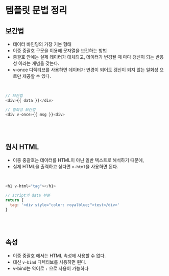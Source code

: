 # 템플릿 문법 정리
## 보간법
- 데이터 바인딩의 가장 기본 형태
- 이중 중괄호 구문을 이용해 문자열을 보간하는 방법
- 중괄호 안에는 실제 데이터가 대체되고, 데이터가 변경될 때 마다 갱신이 되는 반응성 이라는 개념을 갖는다.
- v-once 디렉티브를 사용하면 데이터가 변경이 되어도 갱신이 되지 않는 일회성 으로만 제공할 수 있다.
<br />

```javascript
// 보간법
<div>{{ data }}</div>

// 일회성 보간법
<div v-once>{{ msg }}<div>
```

<br /><br />

## 원시 HTML
- 이중 중괄호는 데이터를 HTML이 아닌 일반 텍스트로 해석하기 때문에,
- 실제 HTML을 출력하고 싶다면 `v-html`을 사용하면 된다.
<br />

```javascript
<h1 v-html="tag"></h1> 

// script의 data 부분
return {
  tag: '<div style="color: royalblue;">test</div>'
}
```

<br /><br />

## 속성
- 이중 중괄호 에서는 HTML 속성에 사용할 수 없다.
- 대신 `v-bind` 디렉티브를 사용하면 된다.
- v-bind는 약어로 `:` 으로 사용이 가능하다
<br />